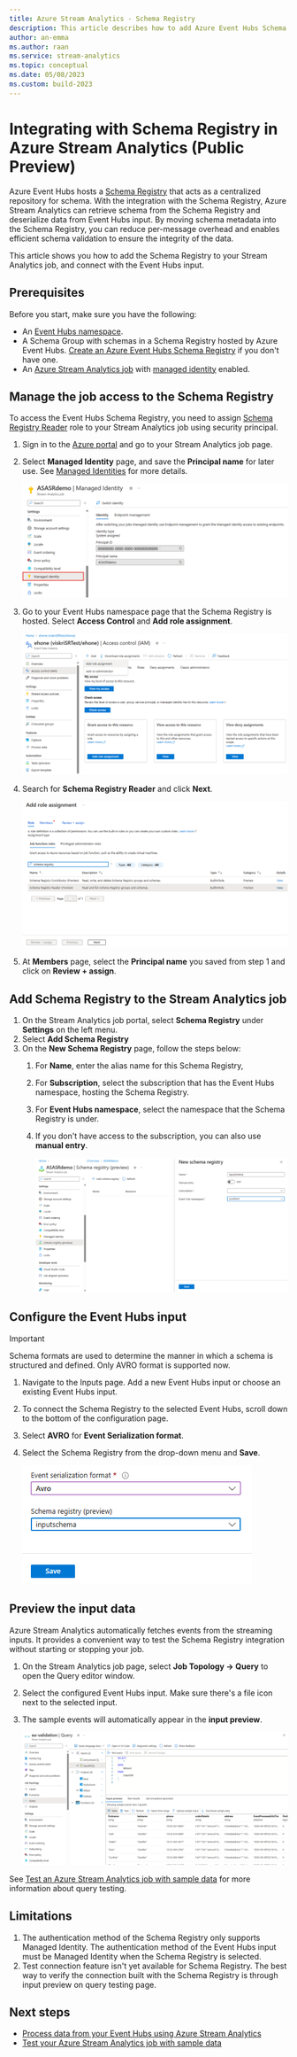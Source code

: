 ```yaml
---
title: Azure Stream Analytics - Schema Registry
description: This article describes how to add Azure Event Hubs Schema Registry and connect with Event Hubs inputs
author: an-emma
ms.author: raan
ms.service: stream-analytics
ms.topic: conceptual
ms.date: 05/08/2023
ms.custom: build-2023
---
```


# Integrating with Schema Registry in Azure Stream Analytics (Public Preview)

Azure Event Hubs hosts a [Schema Registry](../event-hubs/schema-registry-overview.md) that acts as a centralized repository for schema. With the integration with the Schema Registry, Azure Stream Analytics can retrieve schema from the Schema Registry and deserialize data from Event Hubs input. By moving schema metadata into the Schema Registry, you can reduce per-message overhead and enables efficient schema validation to ensure the integrity of the data.

This article shows you how to add the Schema Registry to your Stream Analytics job, and connect with the Event Hubs input.

## Prerequisites

Before you start, make sure you have the following:

* An [Event Hubs namespace](../event-hubs/event-hubs-create.md).
* A Schema Group with schemas in a Schema Registry hosted by Azure Event Hubs. [Create an Azure Event Hubs Schema Registry](../event-hubs/create-schema-registry.md) if you don't have one.
* An [Azure Stream Analytics job](stream-analytics-quick-create-portal.md) with [managed identity](stream-analytics-managed-identities-overview.md) enabled.

## Manage the job access to the Schema Registry

To access the Event Hubs Schema Registry, you need to assign [Schema Registry Reader](../event-hubs/schema-registry-concepts.md) role to your Stream Analytics job using security principal.

1. Sign in to the [Azure portal](https://portal.azure.com/) and go to your Stream Analytics job page.
2. Select **Managed Identity** page, and save the **Principal name** for later use. See [Managed Identities](stream-analytics-managed-identities-overview.md) for more details.

    ![Screenshot showing the Managed Identity page.](media/stream-analytics-schema-registry-integration/get-principal-name.png)
3. Go to your Event Hubs namespace page that the Schema Registry is hosted. Select **Access Control** and **Add role assignment**.

    ![Screenshot showing the Access Control page.](media/stream-analytics-schema-registry-integration/event-hub-access-control.png)
4. Search for **Schema Registry Reader** and click **Next**.

    ![Screenshot showing the Add Role Assignment page.](media/stream-analytics-schema-registry-integration/add-role-assignment.png)
5. At **Members** page, select the **Principal name** you saved from step 1 and click on **Review + assign**.

## Add Schema Registry to the Stream Analytics job

1. On the Stream Analytics job portal, select **Schema Registry** under **Settings** on the left menu.
2. Select **Add Schema Registry**
3. On the **New Schema Registry** page, follow the steps below:
    1. For **Name**, enter the alias name for this Schema Registry,
    2. For **Subscription**, select the subscription that has the Event Hubs namespace, hosting the Schema Registry.
    3. For **Event Hubs namespace**, select the namespace that the Schema Registry is under.
    4. If you don't have access to the subscription, you can also use **manual entry**.
    
        ![Screenshot showing the New schema registry page.](media/stream-analytics-schema-registry-integration/add-new-schema-registry.png)

## Configure the Event Hubs input

> [!IMPORTANT]
> Schema formats are used to determine the manner in which a schema is structured and defined. Only AVRO format is supported now. 

1. Navigate to the Inputs page. Add a new Event Hubs input or choose an existing Event Hubs input.
2. To connect the Schema Registry to the selected Event Hubs, scroll down to the bottom of the configuration page.
3. Select **AVRO** for **Event Serialization format**.
4. Select the Schema Registry from the drop-down menu and **Save**.

    ![Screenshot showing the Event Hubs configuration page.](media/stream-analytics-schema-registry-integration/event-hub-configuration.png)

## Preview the input data

Azure Stream Analytics automatically fetches events from the streaming inputs. It provides a convenient way to test the Schema Registry integration without starting or stopping your job.

1. On the Stream Analytics job page, select **Job Topology -> Query** to open the Query editor window.
2. Select the configured Event Hubs input. Make sure there's a file icon next to the selected input.
3. The sample events will automatically appear in the **input preview**.

    ![Screenshot showing the Preview input page.](media/stream-analytics-schema-registry-integration/input-preview.png)

See [Test an Azure Stream Analytics job with sample data](stream-analytics-test-query.md) for more information about query testing.

## Limitations

1. The authentication method of the Schema Registry only supports Managed Identity. The authentication method of the Event Hubs input must be Managed Identity when the Schema Registry is selected.
2. Test connection feature isn't yet available for Schema Registry. The best way to verify the connection built with the Schema Registry is through input preview on query testing page. 

## Next steps

* [Process data from your Event Hubs using Azure Stream Analytics](../event-hubs/process-data-azure-stream-analytics.md)
* [Test your Azure Stream Analytics job with sample data](stream-analytics-test-query.md)
